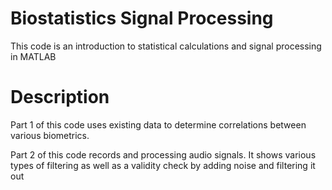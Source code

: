 # Biostatistics Signal Processing

This code is an introduction to statistical calculations and signal processing in MATLAB 

# Description
Part 1 of this code uses existing data to determine correlations between various biometrics.  
  
Part 2 of this code records and processing audio signals. It shows various types of filtering as well as a validity check by adding noise and filtering it out  
